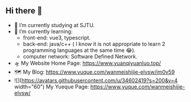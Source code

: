 ## Hi there 👋

<!--
**wdmhswj/wdmhswj** is a ✨ _special_ ✨ repository because its `README.md` (this file) appears on your GitHub profile.

Here are some ideas to get you started:
-->
- 🔭 I’m currently studying at SJTU.
- 🌱 I’m currently learning:
  - front-end: vue3, typescript.
  - back-end: java/c++ ( I know it is not appropriate to learn 2 programming languages at the same time 😂).
  - computer network: Software Defined Network.
- 🛸 My Website Home Page:  https://www.yuanqiyuanluo.top/
- 🗺️ My Blog: https://www.yuque.com/wanmeishijie-elvsw/im0v59
- ![](https://avatars.githubusercontent.com/u/34602419?s=200&v=4 width="60") My Yueque Page: https://www.yuque.com/wanmeishijie-elvsw/
<!--
- 👯 I’m looking to collaborate on ...
- 🤔 I’m looking for help with ...
- 💬 Ask me about ...
- 📫 How to reach me: ...
- 😄 Pronouns: ...
- ⚡ Fun fact: ...
-->
